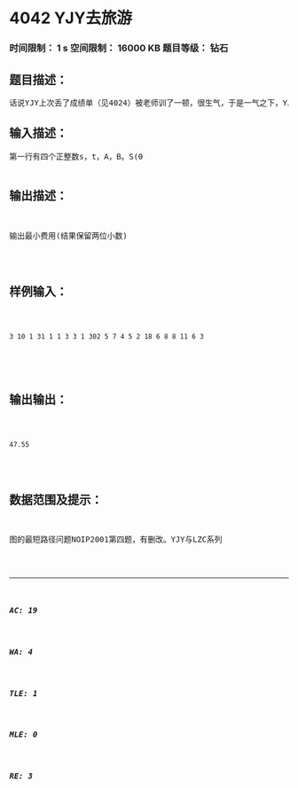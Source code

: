 # 4042 YJY去旅游   
### 时间限制： 1 s     空间限制： 16000 KB     题目等级： 钻石  
## 题目描述：  

<pre>
话说YJY上次丢了成绩单（见4024）被老师训了一顿，很生气，于是一气之下，YJY和朋友一起从城市A去城市B旅游，消消气。他知道每个城市都有四个飞机场，分别位于一个矩形的四个顶点上，同一个城市中两个机场之间有一条笔直的高速铁路，第I个城市中高速铁路了的单位里程价格为Ti，任意两个不同城市的机场之间均有航线，所有航线单位里程的价格均为t。那么YJY应如何安排到城市B的路线才能尽可能的节省花费呢?他发现这并不是一个简单的问题，而且他的智商很......，而他并不能暴露他的IQ，so，他偷偷地来向你请教。找出一条从城市A到B的旅游路线，出发和到达城市中的机场可以任意选取，要求总的花费最少。如图片无法正常显示，请到  http://yunpan.cn/cd6iAuIj3gTqn （提取码：19b0）查看下载（无需下载任何插件即可查看）。下面图片由“贴图库”提供技术支持
</pre>
  
  
## 输入描述：  

<pre>
第一行有四个正整数s，t，A，B。S(0<S<=100)表示城市的个数，t表示飞机单位里程的价格，A，B分别为城市A，B的序号，(1<=A，B<=S)。接下来有S行，其中第I行均有7个正整数xi1，yi1，xi2，yi2，xi3，yi3，Ti，这当中的(xi1，yi1)，(xi2，yi2)，(xi3，yi3)分别是第I个城市中任意三个机场的坐标，T I为第I个城市高速铁路单位里程的价格。  

</pre>
  
  
## 输出描述：  

<pre>
输出最小费用(结果保留两位小数)
</pre>
  
  
## 样例输入：  

<pre><code>
3 10 1 31 1 1 3 3 1 302 5 7 4 5 2 18 6 8 8 11 6 3  

</code></pre>
  
  
## 输出输出：  

<pre><code>
47.55
</code></pre>
  
  
## 数据范围及提示：  

<pre>
图的最短路径问题NOIP2001第四题，有删改。YJY与LZC系列
</pre>
  
  
***  

##### AC: 19  
##### WA: 4  
##### TLE: 1  
##### MLE: 0  
##### RE: 3  
